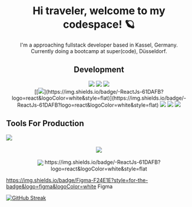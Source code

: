<h1 align='center'>Hi traveler, welcome to my codespace! 🪐</h1>
<p align='center'>I'm a approaching fullstack developer based in Kassel, Germany.<br \> Currently doing a bootcamp at super(code), Düsseldorf.</p>

<h2 align='center'>Development</h2>
<div align='center'>
  <div display='flex'>  
    <img border-radius='5px' src='https://img.shields.io/badge/HTML5-E34F26?style=for-the-badge&logo=html5&logoColor=white'>
    <img src='https://img.shields.io/badge/Sass-CC6699?style=for-the-badge&logo=sass&logoColor=white'>
    <img src='https://img.shields.io/badge/JavaScript-F7DF1E?style=for-the-badge&logo=javascript&logoColor=black'>
  </div>
  
  <div>
[[<img src='https://img.shields.io/badge/React-20232A?style=for-the-badge&logo=react&logoColor=61DAFB'>](https://img.shields.io/badge/-ReactJs-61DAFB?logo=react&logoColor=white&style=flat)](https://img.shields.io/badge/-ReactJs-61DAFB?logo=react&logoColor=white&style=flat)
      <img src='https://img.shields.io/badge/Express.js-404D59?style=for-the-badge'>
      <img src='https://img.shields.io/badge/Node.js-43853D?style=for-the-badge&logo=node.js&logoColor=white'>
      <img src='https://img.shields.io/badge/MongoDB-4EA94B?style=for-the-badge&logo=mongodb&logoColor=white'>
  </div>
</div>

<h2>Tools For Production</h2>
<div>
  <div>
    <img src='https://img.shields.io/badge/GIT-E44C30?style=for-the-badge&logo=git&logoColor=white'>
  </div>
</div>
<br>

<div align='center'>
  <img align='center' src='https://media2.giphy.com/media/o0vwzuFwCGAFO/giphy.gif?cid=ecf05e47hp3r0usluo6784r4j67supodc9q449xjrntml6by&rid=giphy.gif&ct=g'>
</div>

<br/>

<div align='center'>
  <img align='center' src='http://ForTheBadge.com/images/badges/built-with-love.svg'>
  https://img.shields.io/badge/-ReactJs-61DAFB?logo=react&logoColor=white&style=flat
</div>

https://img.shields.io/badge/Figma-F24E1E?style=for-the-badge&logo=figma&logoColor=white Figma

[![GitHub Streak](http://github-readme-streak-stats.herokuapp.com?user=domieee&theme=dark&background=000000)](https://git.io/streak-stats)


